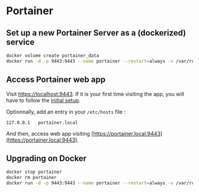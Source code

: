 # Portainer
## Set up a new Portainer Server as a (dockerized) service
```bash
docker volume create portainer_data
docker run -d -p 9443:9443 --name portainer --restart=always -v /var/run/docker.sock:/var/run/docker.sock -v portainer_data:/data portainer/portainer-ce:latest
```

## Access Portainer web app
Visit [https://localhost:9443](https://localhost:9443).
If it is your first time visiting the app, you will have to follow the [initial setup](https://docs.portainer.io/start/install/server/setup).

Optionnally, add an entry in your `/etc/hosts` file : 
``` title="/etc/hosts"
127.0.0.1	portainer.local
```

And then, access web app visiting [https://portainer.local:9443](https://portainer.local:9443).

## Upgrading on Docker
```bash
docker stop portainer
docker rm portainer
docker run -d -p 9443:9443 --name portainer --restart=always -v /var/run/docker.sock:/var/run/docker.sock -v portainer_data:/data portainer/portainer-ce:latest
```
